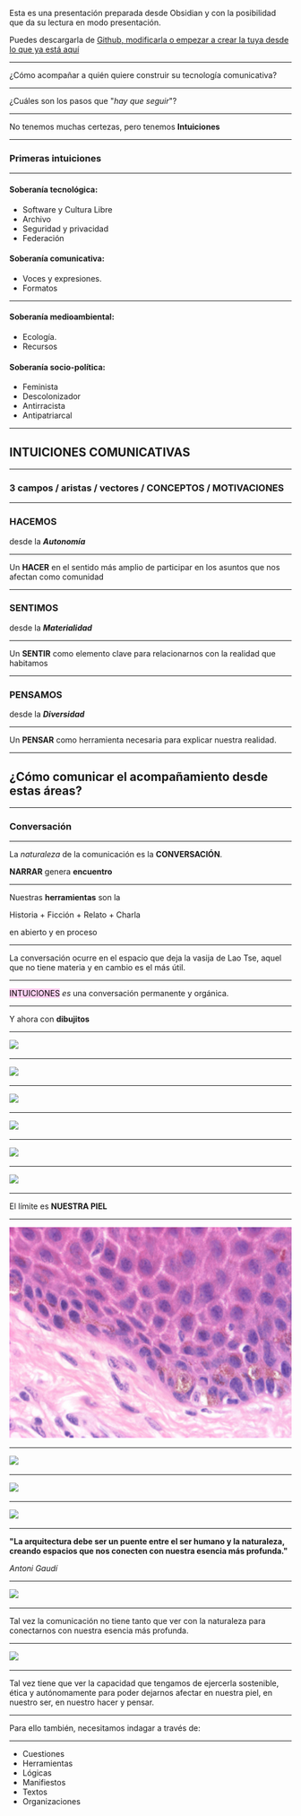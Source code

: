 Esta es una presentación preparada desde Obsidian y con la posibilidad que da su lectura en modo presentación.

Puedes descargarla de [Github, modificarla o empezar a crear la tuya desde lo que ya está aquí](https://github.com/ClubManhattan/Intuiciones-Comunicativas)

---

¿Cómo acompañar a quién quiere construir su tecnología comunicativa?

---

¿Cuáles son los pasos que "*hay que seguir*"?

---

No tenemos muchas certezas, pero tenemos **Intuiciones**

---

### Primeras intuiciones

---
#### Soberanía tecnológica:
- Software y Cultura Libre
- Archivo
- Seguridad y privacidad
- Federación
#### Soberanía comunicativa:
- Voces y expresiones.
- Formatos

---
#### Soberanía medioambiental:
- Ecología.
- Recursos
#### Soberanía socio-política:
- Feminista
- Descolonizador
- Antirracista
- Antipatriarcal

---

## INTUICIONES COMUNICATIVAS

---

### 3 campos / aristas / vectores / CONCEPTOS / MOTIVACIONES

---

### **HACEMOS**
desde la ***Autonomía***

---

Un **HACER** en el sentido más amplio de participar en los asuntos que nos afectan como comunidad

---

### **SENTIMOS**
desde la ***Materialidad***

---

Un **SENTIR** como elemento clave para relacionarnos con la realidad que habitamos

---

### **PENSAMOS**
desde la ***Diversidad***

---

Un **PENSAR** como herramienta necesaria para explicar nuestra realidad.

---

## ¿Cómo comunicar el acompañamiento desde estas áreas?

---

### Conversación

---

La *naturaleza* de la comunicación es la **CONVERSACIÓN**.

**NARRAR** genera **encuentro**

---

Nuestras **herramientas** son la 

Historia + Ficción + Relato + Charla

en abierto y en proceso

---

La conversación ocurre en el espacio que deja la vasija de Lao Tse, aquel que no tiene materia y en cambio es el más útil.

---

<mark style="background: #FFB8EBA6;">INTUICIONES</mark> 
*es* una conversación permanente y orgánica.

---

Y ahora con **dibujitos**

---


![](topologia-redes.png)

---

![](Pasted%20image%2020231120232936.png)

---


![](Pasted%20image%2020231120232305.png)

---


![](Pasted%20image%2020231120233120.png)


---


![](Pasted%20image%2020231120233153.png)


---

![](Pasted%20image%2020231120233203.png)


---

El límite es **NUESTRA PIEL**

---

![](Pasted%20image%2020231120235042.png)

---


![](Captura%20de%20pantalla%20de%202023-11-22%2013-40-17.png)

---

![](Captura%20de%20pantalla%20de%202023-11-22%2013-43-32.png)


---


![](Captura%20de%20pantalla%20de%202023-11-22%2013-43-41.png)


---


**"La arquitectura debe ser un puente entre el ser humano y la naturaleza, creando espacios que nos conecten con nuestra esencia más profunda."**

*Antoni Gaudí*

---

![](Pasted%20image%2020231121001838.png)

---

Tal vez la comunicación no tiene tanto que ver con la naturaleza para conectarnos con nuestra esencia más profunda.

---

![](philosophy-meme.jpeg)

---

Tal vez tiene que ver la capacidad que tengamos de ejercerla sostenible, ética y autónomamente para poder dejarnos afectar en nuestra piel, en nuestro ser, en nuestro hacer y pensar. 

---

Para ello también, necesitamos indagar a través de:

---

- Cuestiones
- Herramientas
- Lógicas
- Manifiestos
- Textos
- Organizaciones